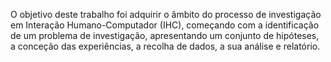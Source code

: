 O objetivo deste trabalho foi adquirir o âmbito do processo de investigação em Interação Humano-Computador (IHC), 
começando com a identificação de um problema de investigação, apresentando um conjunto de hipóteses, a conceção das experiências, 
a recolha de dados, a sua análise e relatório.

